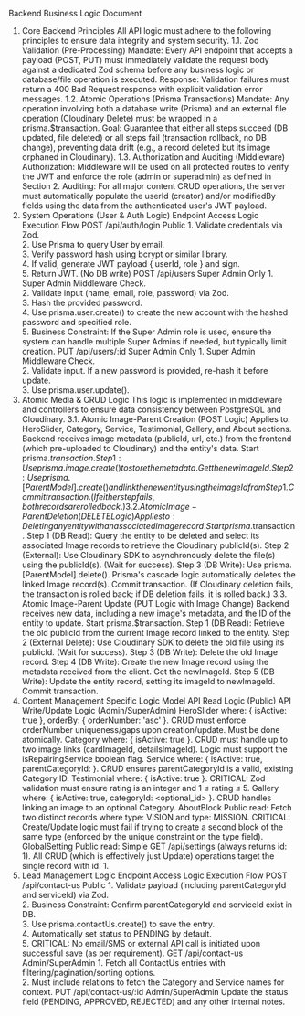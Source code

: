 Backend Business Logic Document

1. Core Backend Principles All API logic must adhere to the following principles
   to ensure data integrity and system security. 1.1. Zod Validation
   (Pre-Processing) Mandate: Every API endpoint that accepts a payload (POST,
   PUT) must immediately validate the request body against a dedicated Zod
   schema before any business logic or database/file operation is executed.
   Response: Validation failures must return a 400 Bad Request response with
   explicit validation error messages. 1.2. Atomic Operations (Prisma
   Transactions) Mandate: Any operation involving both a database write (Prisma)
   and an external file operation (Cloudinary Delete) must be wrapped in a
   prisma.$transaction. Goal: Guarantee that either all steps succeed (DB
   updated, file deleted) or all steps fail (transaction rollback, no DB
   change), preventing data drift (e.g., a record deleted but its image orphaned
   in Cloudinary). 1.3. Authorization and Auditing (Middleware) Authorization:
   Middleware will be used on all protected routes to verify the JWT and enforce
   the role (admin or superadmin) as defined in Section 2. Auditing: For all
   major content CRUD operations, the server must automatically populate the
   userId (creator) and/or modifiedBy fields using the data from the
   authenticated user's JWT payload.
2. System Operations (User & Auth Logic) Endpoint Access Logic Execution Flow
   POST /api/auth/login Public 1. Validate credentials via Zod.<br>2. Use Prisma
   to query User by email.<br>3. Verify password hash using bcrypt or similar
   library.<br>4. If valid, generate JWT payload { userId, role } and
   sign.<br>5. Return JWT. (No DB write) POST /api/users Super Admin Only 1.
   Super Admin Middleware Check.<br>2. Validate input (name, email, role,
   password) via Zod.<br>3. Hash the provided password.<br>4. Use
   prisma.user.create() to create the new account with the hashed password and
   specified role.<br>5. Business Constraint: If the Super Admin role is used,
   ensure the system can handle multiple Super Admins if needed, but typically
   limit creation. PUT /api/users/:id Super Admin Only 1. Super Admin Middleware
   Check.<br>2. Validate input. If a new password is provided, re-hash it before
   update.<br>3. Use prisma.user.update().
3. Atomic Media & CRUD Logic This logic is implemented in middleware and
   controllers to ensure data consistency between PostgreSQL and Cloudinary.
   3.1. Atomic Image-Parent Creation (POST Logic) Applies to: HeroSlider,
   Category, Service, Testimonial, Gallery, and About sections. Backend receives
   image metadata (publicId, url, etc.) from the frontend (which pre-uploaded to
   Cloudinary) and the entity's data. Start
   prisma.$transaction.
Step 1: Use prisma.image.create() to store the metadata. Get the new imageId.
Step 2: Use prisma.[ParentModel].create() and link the new entity using the imageId from Step 1.
Commit transaction. (If either step fails, both records are rolled back.)
3.2. Atomic Image-Parent Deletion (DELETE Logic)
Applies to: Deleting any entity with an associated Image record.
Start prisma.$transaction.
   Step 1 (DB Read): Query the entity to be deleted and select its associated
   Image records to retrieve the Cloudinary publicId(s). Step 2 (External): Use
   Cloudinary SDK to asynchronously delete the file(s) using the publicId(s).
   (Wait for success). Step 3 (DB Write): Use prisma.[ParentModel].delete().
   Prisma's cascade logic automatically deletes the linked Image record(s).
   Commit transaction. (If Cloudinary deletion fails, the transaction is rolled
   back; if DB deletion fails, it is rolled back.) 3.3. Atomic Image-Parent
   Update (PUT Logic with Image Change) Backend receives new data, including a
   new image's metadata, and the ID of the entity to update. Start
   prisma.$transaction. Step 1 (DB Read): Retrieve the old publicId from the
   current Image record linked to the entity. Step 2 (External Delete): Use
   Cloudinary SDK to delete the old file using its publicId. (Wait for success).
   Step 3 (DB Write): Delete the old Image record. Step 4 (DB Write): Create the
   new Image record using the metadata received from the client. Get the
   newImageId. Step 5 (DB Write): Update the entity record, setting its imageId
   to newImageId. Commit transaction.
4. Content Management Specific Logic Model API Read Logic (Public) API
   Write/Update Logic (Admin/SuperAdmin) HeroSlider where: { isActive: true },
   orderBy: { orderNumber: 'asc' }. CRUD must enforce orderNumber
   uniqueness/gaps upon creation/update. Must be done atomically. Category
   where: { isActive: true }. CRUD must handle up to two image links
   (cardImageId, detailsImageId). Logic must support the isRepairingService
   boolean flag. Service where: { isActive: true, parentCategoryId: <id> }. CRUD
   ensures parentCategoryId is a valid, existing Category ID. Testimonial where:
   { isActive: true }. CRITICAL: Zod validation must ensure rating is an integer
   and 1 ≤ rating ≤ 5. Gallery where: { isActive: true, categoryId:
   <optional_id> }. CRUD handles linking an image to an optional Category.
   AboutBlock Public read: Fetch two distinct records where type: VISION and
   type: MISSION. CRITICAL: Create/Update logic must fail if trying to create a
   second block of the same type (enforced by the unique constraint on the type
   field). GlobalSetting Public read: Simple GET /api/settings (always returns
   id: 1). All CRUD (which is effectively just Update) operations target the
   single record with id: 1.
5. Lead Management Logic Endpoint Access Logic Execution Flow POST
   /api/contact-us Public 1. Validate payload (including parentCategoryId and
   serviceId) via Zod.<br>2. Business Constraint: Confirm parentCategoryId and
   serviceId exist in DB.<br>3. Use prisma.contactUs.create() to save the
   entry.<br>4. Automatically set status to PENDING by default.<br>5. CRITICAL:
   No email/SMS or external API call is initiated upon successful save (as per
   requirement). GET /api/contact-us Admin/SuperAdmin 1. Fetch all ContactUs
   entries with filtering/pagination/sorting options.<br>2. Must include
   relations to fetch the Category and Service names for context. PUT
   /api/contact-us/:id Admin/SuperAdmin Update the status field (PENDING,
   APPROVED, REJECTED) and any other internal notes.
